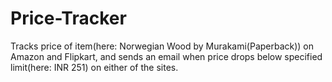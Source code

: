 # Price-Tracker
Tracks price of item(here: Norwegian Wood by Murakami(Paperback)) on Amazon and Flipkart, and sends an email when price drops below specified limit(here: INR 251) on either of the sites.
